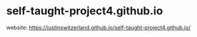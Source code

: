 # self-taught-project4.github.io
website: https://justinswitzerland.github.io/self-taught-project4.github.io/

